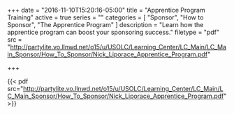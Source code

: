 +++
date = "2016-11-10T15:20:16-05:00"
title = "Apprentice Program Training"
active = true
series = ""
categories = [
  "Sponsor",
  "How to Sponsor",
  "The Apprentice Program"
]
description = "Learn how the apprentice program can boost your sponsoring success."
filetype = "pdf"
src = "http://partylite.vo.llnwd.net/o15/u/USOLC/Learning_Center/LC_Main/LC_Main_Sponsor/How_To_Sponsor/Nick_Liporace_Apprentice_Program.pdf"

+++

{{< pdf src="http://partylite.vo.llnwd.net/o15/u/USOLC/Learning_Center/LC_Main/LC_Main_Sponsor/How_To_Sponsor/Nick_Liporace_Apprentice_Program.pdf" >}}
